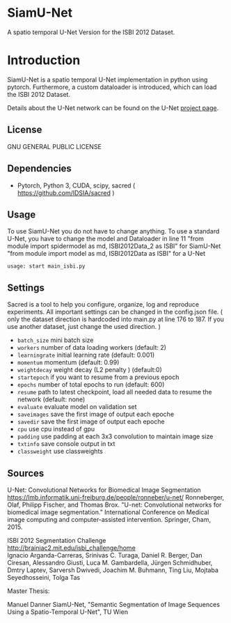 # SiamU-Net
A spatio temporal U-Net Version for the ISBI 2012 Dataset.

# Introduction
SiamU-Net is a spatio temporal U-Net implementation in python using pytorch.
Furthermore, a custom dataloader is introduced, which can load the ISBI 2012 Dataset.

Details about the U-Net network can be found on the U-Net [project page](<https://lmb.informatik.uni-freiburg.de/people/ronneber/u-net/>).

## License
GNU GENERAL PUBLIC LICENSE


## Dependencies
*   Pytorch, Python 3, CUDA, scipy, sacred ( <https://github.com/IDSIA/sacred> )
 

## Usage
To use SiamU-Net you do not have to change anything.
To use a standard U-Net, you have to change the model and Dataloader in line 11
"from module import spidermodel as md, ISBI2012Data_2 as ISBI" for SiamU-Net
"from module import model as md, ISBI2012Data as ISBI" for a U-Net

```
usage: start main_isbi.py 
```

## Settings 
Sacred is a tool to help you configure, organize, log and reproduce experiments. All important settings can be changed in the config.json file. ( only the dataset direction is hardcoded into main.py at line 176 to 187. If you use another dataset, just change the used direction. )

*   `batch_size`   mini batch size 
*   `workers`     number of data loading workers (default: 2)
*   `learningrate`                initial learning rate (default: 0.001)
*   `momentum`          momentum (default: 0.99)
*   `weightdecay`        weight decay (L2 penalty ) (default:0)
*   `startepoch`         if you want to resume from a previous epoch   
*   `epochs`            number of total epochs to run (default: 600)
*   `resume`      path to latest checkpoint, load all needed data to resume the network (default: none)
*   `evaluate`        evaluate model on validation set
*   `saveimages`     save the first image of output each epoche
*   `savedir`     save the first image of output each epoche
*   `cpu`             use cpu instead of gpu
*   `padding`             use padding at each 3x3 convolution to maintain image size
*   `txtinfo`                  save console output in txt
*   `classweight`                 use classweights



## Sources
U-Net: Convolutional Networks for Biomedical Image Segmentation   
<https://lmb.informatik.uni-freiburg.de/people/ronneber/u-net/> 
Ronneberger, Olaf, Philipp Fischer, and Thomas Brox. "U-net: Convolutional networks for biomedical image segmentation." International Conference on Medical image computing and computer-assisted intervention. Springer, Cham, 2015.   

ISBI 2012 Segmentation Challenge   
<http://brainiac2.mit.edu/isbi_challenge/home>   
Ignacio Arganda-Carreras, Srinivas C. Turaga, Daniel R. Berger, Dan Ciresan, Alessandro Giusti, Luca M. Gambardella, Jürgen Schmidhuber, Dmtry Laptev, Sarversh Dwivedi, Joachim M. Buhmann, Ting Liu, Mojtaba Seyedhosseini, Tolga Tas

Master Thesis:

Manuel Danner
SiamU-Net, "Semantic Segmentation of Image Sequences Using a Spatio-Temporal U-Net", TU Wien
